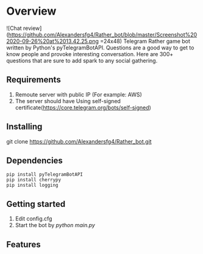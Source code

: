 # Overview
![Chat review](https://github.com/Alexandersfg4/Rather_bot/blob/master/Screenshot%202020-09-26%20at%2013.42.25.png =24x48)
Telegram Rather game bot written by Python's pyTelegramBotAPI.
Questions are a good way to get to know people and provoke interesting conversation. Here are 300+ questions that are sure to add spark to any social gathering.

## Requirements
1. Remoute server with public IP (For example: AWS)
1. The server should have Using self-signed certificate(https://core.telegram.org/bots/self-signed)

## Installing
git clone https://github.com/Alexandersfg4/Rather_bot.git


## Dependencies
```
pip install pyTelegramBotAPI
pip install cherrypy
pip install logging
```
## Getting started
1. Edit config.cfg
1. Start the bot by *python main.py*
  
## Features
